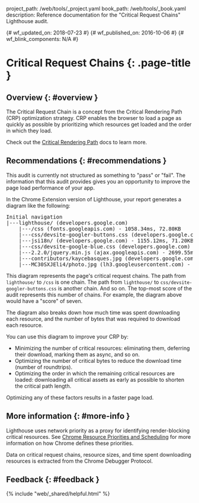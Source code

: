 project_path: /web/tools/_project.yaml book_path: /web/tools/_book.yaml description: Reference documentation for the "Critical Request Chains" Lighthouse audit.

{# wf_updated_on: 2018-07-23 #} {# wf_published_on: 2016-10-06 #} {# wf_blink_components: N/A #}

# Critical Request Chains {: .page-title }

## Overview {: #overview }

The Critical Request Chain is a concept from the Critical Rendering Path (CRP) optimization strategy. CRP enables the browser to load a page as quickly as possible by prioritizing which resources get loaded and the order in which they load.

Check out the [Critical Rendering Path](/web/fundamentals/performance/critical-rendering-path/) docs to learn more.

## Recommendations {: #recommendations }

This audit is currently not structured as something to "pass" or "fail". The information that this audit provides gives you an opportunity to improve the page load performance of your app.

In the Chrome Extension version of Lighthouse, your report generates a diagram like the following:

<pre>Initial navigation
|---lighthouse/ (developers.google.com)
    |---/css (fonts.googleapis.com) - 1058.34ms, 72.80KB
    |---css/devsite-googler-buttons.css (developers.google.com) - 1147.25ms, 70.77KB
    |---jsi18n/ (developers.google.com) - 1155.12ms, 71.20KB
    |---css/devsite-google-blue.css (developers.google.com) - 2034.57ms, 85.83KB
    |---2.2.0/jquery.min.js (ajax.googleapis.com) - 2699.55ms, 99.92KB
    |---contributors/kaycebasques.jpg (developers.google.com) - 2841.54ms, 84.74KB
    |---MC30SXJEli4/photo.jpg (lh3.googleusercontent.com) - 3200.39ms, 73.59KB
</pre>

This diagram represents the page's critical request chains. The path from `lighthouse/` to `/css` is one chain. The path from `lighthouse/` to `css/devsite-googler-buttons.css` is another chain. And so on. The top-most score of the audit represents this number of chains. For example, the diagram above would have a "score" of seven.

The diagram also breaks down how much time was spent downloading each resource, and the number of bytes that was required to download each resource.

You can use this diagram to improve your CRP by:

* Minimizing the number of critical resources: eliminating them, deferring their download, marking them as async, and so on.
* Optimizing the number of critical bytes to reduce the download time (number of roundtrips).
* Optimizing the order in which the remaining critical resources are loaded: downloading all critical assets as early as possible to shorten the critical path length.

Optimizing any of these factors results in a faster page load.

## More information {: #more-info }

Lighthouse uses network priority as a proxy for identifying render-blocking critical resources. See [Chrome Resource Priorities and Scheduling](https://docs.google.com/document/d/1bCDuq9H1ih9iNjgzyAL0gpwNFiEP4TZS-YLRp_RuMlc) for more information on how Chrome defines these priorities.

Data on critical request chains, resource sizes, and time spent downloading resources is extracted from the Chrome Debugger Protocol.

## Feedback {: #feedback }

{% include "web/_shared/helpful.html" %}